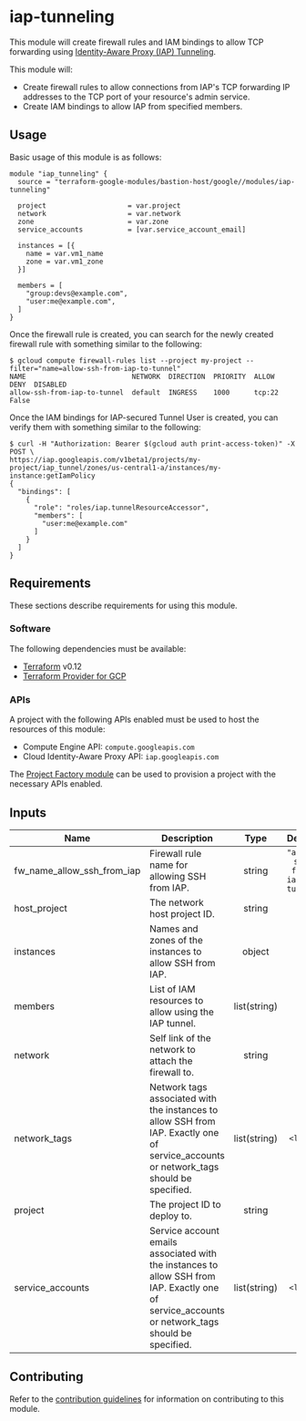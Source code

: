 # iap-tunneling

This module will create firewall rules and IAM bindings to allow TCP forwarding using
[Identity-Aware Proxy (IAP) Tunneling](https://cloud.google.com/iap/docs/using-tcp-forwarding).

This module will:

- Create firewall rules to allow connections from IAP's TCP forwarding IP addresses to the TCP port
of your resource's admin service.
- Create IAM bindings to allow IAP from specified members.

## Usage

Basic usage of this module is as follows:

```hcl
module "iap_tunneling" {
  source = "terraform-google-modules/bastion-host/google//modules/iap-tunneling"

  project                    = var.project
  network                    = var.network
  zone                       = var.zone
  service_accounts           = [var.service_account_email]

  instances = [{
    name = var.vm1_name
    zone = var.vm1_zone
  }]

  members = [
    "group:devs@example.com",
    "user:me@example.com",
  ]
}
```

Once the firewall rule is created, you can search for the newly created firewall rule with something
similar to the following:

```
$ gcloud compute firewall-rules list --project my-project --filter="name=allow-ssh-from-iap-to-tunnel"
NAME                          NETWORK  DIRECTION  PRIORITY  ALLOW   DENY  DISABLED
allow-ssh-from-iap-to-tunnel  default  INGRESS    1000      tcp:22        False
```

Once the IAM bindings for IAP-secured Tunnel User is created, you can verify them with something
similar to the following:

```
$ curl -H "Authorization: Bearer $(gcloud auth print-access-token)" -X POST \
https://iap.googleapis.com/v1beta1/projects/my-project/iap_tunnel/zones/us-central1-a/instances/my-instance:getIamPolicy
{
  "bindings": [
    {
      "role": "roles/iap.tunnelResourceAccessor",
      "members": [
        "user:me@example.com"
      ]
    }
  ]
}
```

## Requirements

These sections describe requirements for using this module.

### Software

The following dependencies must be available:

- [Terraform][terraform] v0.12
- [Terraform Provider for GCP][terraform-provider-gcp]

### APIs

A project with the following APIs enabled must be used to host the resources of this module:

- Compute Engine API: `compute.googleapis.com`
- Cloud Identity-Aware Proxy API: `iap.googleapis.com`

The [Project Factory module][project-factory-module] can be used to provision a project with
the necessary APIs enabled.

<!-- BEGINNING OF PRE-COMMIT-TERRAFORM DOCS HOOK -->
## Inputs

| Name | Description | Type | Default | Required |
|------|-------------|:----:|:-----:|:-----:|
| fw\_name\_allow\_ssh\_from\_iap | Firewall rule name for allowing SSH from IAP. | string | `"allow-ssh-from-iap-to-tunnel"` | no |
| host\_project | The network host project ID. | string | `""` | no |
| instances | Names and zones of the instances to allow SSH from IAP. | object | n/a | yes |
| members | List of IAM resources to allow using the IAP tunnel. | list(string) | n/a | yes |
| network | Self link of the network to attach the firewall to. | string | n/a | yes |
| network\_tags | Network tags associated with the instances to allow SSH from IAP. Exactly one of service_accounts or network_tags should be specified. | list(string) | `<list>` | no |
| project | The project ID to deploy to. | string | n/a | yes |
| service\_accounts | Service account emails associated with the instances to allow SSH from IAP. Exactly one of service_accounts or network_tags should be specified. | list(string) | `<list>` | no |

<!-- END OF PRE-COMMIT-TERRAFORM DOCS HOOK -->

## Contributing

Refer to the [contribution guidelines](./CONTRIBUTING.md) for
information on contributing to this module.

[project-factory-module]: https://registry.terraform.io/modules/terraform-google-modules/project-factory/google
[terraform-provider-gcp]: https://www.terraform.io/docs/providers/google/index.html
[terraform]: https://www.terraform.io/downloads.html

